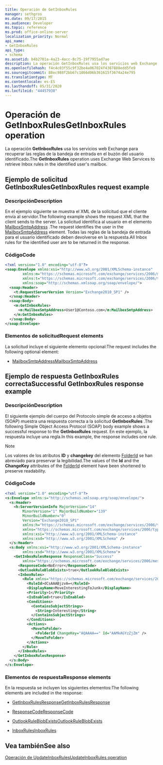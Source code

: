 ```yaml
---
title: Operación de GetInboxRules
manager: sethgros
ms.date: 09/17/2015
ms.audience: Developer
ms.topic: reference
ms.prod: office-online-server
localization_priority: Normal
api_name:
- GetInboxRules
api_type:
- schema
ms.assetid: b4b2701a-4a23-4acc-8c75-19f7955ad7ae
description: La operación GetInboxRules usa los servicios web Exchange para recuperar las reglas de la bandeja de entrada en el buzón del usuario identificado.
ms.openlocfilehash: f4c4c03f55c9f32be4a067024f4387888edd5fe9
ms.sourcegitcommit: 88ec988f2bb67c1866d06b361615f3674a24e795
ms.translationtype: MT
ms.contentlocale: es-ES
ms.lasthandoff: 05/31/2020
ms.locfileid: "44457938"
---
```

# <a name="getinboxrules-operation"></a><span data-ttu-id="14fba-103">Operación de GetInboxRules</span><span class="sxs-lookup"><span data-stu-id="14fba-103">GetInboxRules operation</span></span>

<span data-ttu-id="14fba-104">La operación **GetInboxRules** usa los servicios web Exchange para recuperar las reglas de la bandeja de entrada en el buzón del usuario identificado.</span><span class="sxs-lookup"><span data-stu-id="14fba-104">The **GetInboxRules** operation uses Exchange Web Services to retrieve Inbox rules in the identified user's mailbox.</span></span> 
  
## <a name="getinboxrules-request-example"></a><span data-ttu-id="14fba-105">Ejemplo de solicitud GetInboxRules</span><span class="sxs-lookup"><span data-stu-id="14fba-105">GetInboxRules request example</span></span>

### <a name="description"></a><span data-ttu-id="14fba-106">Descripción</span><span class="sxs-lookup"><span data-stu-id="14fba-106">Description</span></span>

<span data-ttu-id="14fba-107">En el ejemplo siguiente se muestra el XML de la solicitud que el cliente envía al servidor.</span><span class="sxs-lookup"><span data-stu-id="14fba-107">The following example shows the request XML that the client sends to the server.</span></span> <span data-ttu-id="14fba-108">La solicitud identifica al usuario en el elemento [MailboxSmtpAddress](mailboxsmtpaddress.md) .</span><span class="sxs-lookup"><span data-stu-id="14fba-108">The request identifies the user in the [MailboxSmtpAddress](mailboxsmtpaddress.md) element.</span></span> <span data-ttu-id="14fba-109">Todas las reglas de la bandeja de entrada para el usuario identificado deben devolverse en la respuesta.</span><span class="sxs-lookup"><span data-stu-id="14fba-109">All Inbox rules for the identified user are to be returned in the response.</span></span> 
  
### <a name="code"></a><span data-ttu-id="14fba-110">Código</span><span class="sxs-lookup"><span data-stu-id="14fba-110">Code</span></span>

```XML
<?xml version="1.0" encoding="utf-8"?>
<soap:Envelope xmlns:xsi="http://www.w3.org/2001/XMLSchema-instance"
        xmlns:m="https://schemas.microsoft.com/exchange/services/2006/messages"
        xmlns:t="https://schemas.microsoft.com/exchange/services/2006/types"
        xmlns:soap="http://schemas.xmlsoap.org/soap/envelope/">
  <soap:Header>
    <t:RequestServerVersion Version="Exchange2010_SP1" />
  </soap:Header>
  <soap:Body>
    <m:GetInboxRules>
      <m:MailboxSmtpAddress>User1@Contoso.com</m:MailboxSmtpAddress>
    </m:GetInboxRules>
  </soap:Body>
</soap:Envelope>
```

### <a name="request-elements"></a><span data-ttu-id="14fba-111">Elementos de solicitud</span><span class="sxs-lookup"><span data-stu-id="14fba-111">Request elements</span></span>

<span data-ttu-id="14fba-112">La solicitud incluye el siguiente elemento opcional:</span><span class="sxs-lookup"><span data-stu-id="14fba-112">The request includes the following optional element:</span></span>
  
- [<span data-ttu-id="14fba-113">MailboxSmtpAddress</span><span class="sxs-lookup"><span data-stu-id="14fba-113">MailboxSmtpAddress</span></span>](mailboxsmtpaddress.md)
    
## <a name="successful-getinboxrules-response-example"></a><span data-ttu-id="14fba-114">Ejemplo de respuesta GetInboxRules correcta</span><span class="sxs-lookup"><span data-stu-id="14fba-114">Successful GetInboxRules response example</span></span>

### <a name="description"></a><span data-ttu-id="14fba-115">Descripción</span><span class="sxs-lookup"><span data-stu-id="14fba-115">Description</span></span>

<span data-ttu-id="14fba-116">El siguiente ejemplo del cuerpo del Protocolo simple de acceso a objetos (SOAP) muestra una respuesta correcta a la solicitud **GetInboxRules** .</span><span class="sxs-lookup"><span data-stu-id="14fba-116">The following Simple Object Access Protocol (SOAP) body example shows a successful response to the **GetInboxRules** request.</span></span> <span data-ttu-id="14fba-117">En este ejemplo, la respuesta incluye una regla.</span><span class="sxs-lookup"><span data-stu-id="14fba-117">In this example, the response includes one rule.</span></span> 
  
> [!NOTE]
> <span data-ttu-id="14fba-118">Los valores de los atributos **ID** y **changekey** del elemento [FolderId](folderid.md) se han abreviado para preservar la legibilidad.</span><span class="sxs-lookup"><span data-stu-id="14fba-118">The values of the **Id** and the **ChangeKey** attributes of the [FolderId](folderid.md) element have been shortened to preserve readability.</span></span> 
  
### <a name="code"></a><span data-ttu-id="14fba-119">Código</span><span class="sxs-lookup"><span data-stu-id="14fba-119">Code</span></span>

```XML
<?xml version="1.0" encoding="utf-8"?>
<s:Envelope xmlns:s="http://schemas.xmlsoap.org/soap/envelope/">
  <s:Header>
    <h:ServerVersionInfo MajorVersion="14"
        MinorVersion="1" MajorBuildNumber="139"
        MinorBuildNumber="0"
        Version="Exchange2010_SP1"
        xmlns:h="https://schemas.microsoft.com/exchange/services/2006/types"
        xmlns="https://schemas.microsoft.com/exchange/services/2006/types"
        xmlns:xsi="http://www.w3.org/2001/XMLSchema-instance"
        xmlns:xsd="http://www.w3.org/2001/XMLSchema" />
  </s:Header>
  <s:Body xmlns:xsi="http://www.w3.org/2001/XMLSchema-instance"
        xmlns:xsd="http://www.w3.org/2001/XMLSchema">
    <GetInboxRulesResponse ResponseClass="Success"
        xmlns="https://schemas.microsoft.com/exchange/services/2006/messages">
      <ResponseCode>NoError</ResponseCode>
      <OutlookRuleBlobExists>true</OutlookRuleBlobExists>
      <InboxRules>
        <Rule xmlns="https://schemas.microsoft.com/exchange/services/2006/types">
          <RuleId>dCsAAABjzvA=</RuleId>
          <DisplayName>MoveInterestingToJunk</DisplayName>
          <Priority>1</Priority>
          <IsEnabled>true</IsEnabled>
          <Conditions>
            <ContainsSubjectStrings>
              <String>Interesting</String>
            </ContainsSubjectStrings>
          </Conditions>
          <Actions>
            <MoveToFolder>
              <FolderId ChangeKey="AQAAAA==" Id="AAMkAGYzZjZm" />
            </MoveToFolder>
          </Actions>
        </Rule>
      </InboxRules>
    </GetInboxRulesResponse>
  </s:Body>
</s:Envelope>
```

### <a name="response-elements"></a><span data-ttu-id="14fba-120">Elementos de respuesta</span><span class="sxs-lookup"><span data-stu-id="14fba-120">Response elements</span></span>

<span data-ttu-id="14fba-121">En la respuesta se incluyen los siguientes elementos:</span><span class="sxs-lookup"><span data-stu-id="14fba-121">The following elements are included in the response:</span></span>
  
- [<span data-ttu-id="14fba-122">GetInboxRulesResponse</span><span class="sxs-lookup"><span data-stu-id="14fba-122">GetInboxRulesResponse</span></span>](getinboxrulesresponse.md)
    
- [<span data-ttu-id="14fba-123">ResponseCode</span><span class="sxs-lookup"><span data-stu-id="14fba-123">ResponseCode</span></span>](responsecode.md)
    
- [<span data-ttu-id="14fba-124">OutlookRuleBlobExists</span><span class="sxs-lookup"><span data-stu-id="14fba-124">OutlookRuleBlobExists</span></span>](outlookruleblobexists.md)
    
- [<span data-ttu-id="14fba-125">InboxRules</span><span class="sxs-lookup"><span data-stu-id="14fba-125">InboxRules</span></span>](inboxrules.md)
    
## <a name="see-also"></a><span data-ttu-id="14fba-126">Vea también</span><span class="sxs-lookup"><span data-stu-id="14fba-126">See also</span></span>



[<span data-ttu-id="14fba-127">Operación de UpdateInboxRules</span><span class="sxs-lookup"><span data-stu-id="14fba-127">UpdateInboxRules operation</span></span>](updateinboxrules-operation.md)

